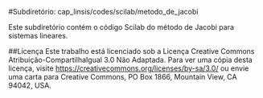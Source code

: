#Subdiretório: cap_linsis/codes/scilab/metodo_de_jacobi

Este subdiretório contém o código Scilab do método de Jacobi para sistemas lineares.

##Licença
Este trabalho está licenciado sob a Licença Creative Commons Atribuição-CompartilhaIgual 3.0 Não Adaptada. Para ver uma cópia desta licença, visite https://creativecommons.org/licenses/by-sa/3.0/ ou envie uma carta para Creative Commons, PO Box 1866, Mountain View, CA 94042, USA.

